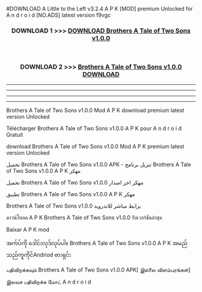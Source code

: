#DOWNLOAD A Little to the Left v3.2.4 A P K [MOD] premium Unlocked for A n d r o i d [NO.ADS] latest version f9vgc 



<div align="center">

<h3>DOWNLOAD 1 >>> <a href="https://downloadmod1.web.app/?judul=Brothers A Tale of Two Sons v1.0.0 ">DOWNLOAD Brothers A Tale of Two Sons v1.0.0 </a></h3><br>

<h3>DOWNLOAD 2 >>> <a href="https://downloadmod1.web.app/?judul=Brothers A Tale of Two Sons v1.0.0 ">Brothers A Tale of Two Sons v1.0.0  DOWNLOAD </a></h3>

</div>


----------------------------------------------------------

----------------------------------------------------------

----------------------------------------------------------

----------------------------------------------------------


Brothers A Tale of Two Sons v1.0.0  Mod A P K download premium latest version Unlocked

Télécharger Brothers A Tale of Two Sons v1.0.0  A P K pour A n d r o i d Gratuit

download Brothers A Tale of Two Sons v1.0.0  Mod A P K premium latest version Unlocked

تحميل Brothers A Tale of Two Sons v1.0.0  APK - تنزيل برنامج Brothers A Tale of Two Sons v1.0.0  A P K مهكر

تحميل Brothers A Tale of Two Sons v1.0.0  مهكر اخر اصدار

تطبيق Brothers A Tale of Two Sons v1.0.0  A P K مهكر

Brothers A Tale of Two Sons v1.0.0  برابط مباشر للاندرويد

ดาวน์โหลด A P K Brothers A Tale of Two Sons v1.0.0  รับเวอร์ชันล่าสุด

Baixar A P K mod

အက်ပ်ကို ဒေါင်းလုဒ်လုပ်ပါ။ Brothers A Tale of Two Sons v1.0.0  A P K အမည်သည်ကူကိုင်Andriod ဗားရှင်း

பதிவிறக்கவும் Brothers A Tale of Two Sons v1.0.0  APK[ இல்லை விளம்பரங்கள்] 
 
இலவச பதிவிறக்க மோட் A n d r o i d



